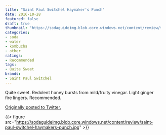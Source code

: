```yaml
---
title: "Saint Paul Switchel Haymaker's Punch"
date: 2016-10-28
featured: false
draft: true
thumbnail: "https://sodaguideimg.blob.core.windows.net/content/review/thumbs/saint-paul-switchel-haymakers-punch.jpg"
categories:
- soda
- water
- kombucha
- other
ratings:
- Recommended
tags:
- Quite Sweet
brands:
- Saint Paul Switchel
---
```


Quite sweet. Redolent honey bursts from mild/fruity vinegar. Light ginger fire lingers. Recommended.

[Originally posted to Twitter.](https://twitter.com/Cavorter/status/792151827823337474)

{{< figure src="https://sodaguideimg.blob.core.windows.net/content/review/saint-paul-switchel-haymakers-punch.jpg" >}}


